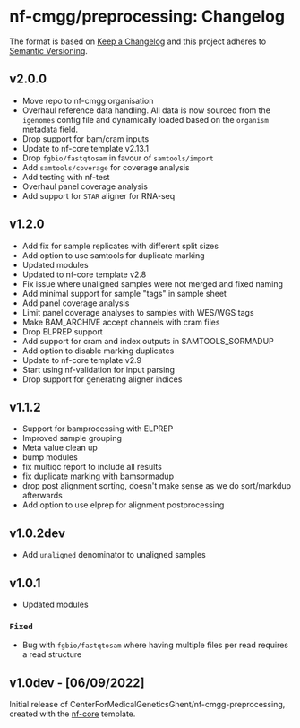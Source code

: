 # nf-cmgg/preprocessing: Changelog

The format is based on [Keep a Changelog](https://keepachangelog.com/en/1.0.0/)
and this project adheres to [Semantic Versioning](https://semver.org/spec/v2.0.0.html).

## v2.0.0

- Move repo to nf-cmgg organisation
- Overhaul reference data handling. All data is now sourced from the `igenomes` config file and dynamically loaded based on the `organism` metadata field.
- Drop support for bam/cram inputs
- Update to nf-core template v2.13.1
- Drop `fgbio/fastqtosam` in favour of `samtools/import`
- Add `samtools/coverage` for coverage analysis
- Add testing with nf-test
- Overhaul panel coverage analysis
- Add support for `STAR` aligner for RNA-seq

## v1.2.0

- Add fix for sample replicates with different split sizes
- Add option to use samtools for duplicate marking
- Updated modules
- Updated to nf-core template v2.8
- Fix issue where unaligned samples were not merged and fixed naming
- Add minimal support for sample "tags" in sample sheet
- Add panel coverage analysis
- Limit panel coverage analyses to samples with WES/WGS tags
- Make BAM_ARCHIVE accept channels with cram files
- Drop ELPREP support
- Add support for cram and index outputs in SAMTOOLS_SORMADUP
- Add option to disable marking duplicates
- Update to nf-core template v2.9
- Start using nf-validation for input parsing
- Drop support for generating aligner indices

## v1.1.2

- Support for bamprocessing with ELPREP
- Improved sample grouping
- Meta value clean up
- bump modules
- fix multiqc report to include all results
- fix duplicate marking with bamsormadup
- drop post alignment sorting, doesn't make sense as we do sort/markdup afterwards
- Add option to use elprep for alignment postprocessing

## v1.0.2dev

- Add `unaligned` denominator to unaligned samples

## v1.0.1

- Updated modules

### `Fixed`

- Bug with `fgbio/fastqtosam` where having multiple files per read requires a read structure

## v1.0dev - [06/09/2022]

Initial release of CenterForMedicalGeneticsGhent/nf-cmgg-preprocessing, created with the [nf-core](https://nf-co.re/) template.
